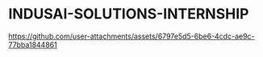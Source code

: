 # INDUSAI-SOLUTIONS-INTERNSHIP

https://github.com/user-attachments/assets/6797e5d5-6be6-4cdc-ae9c-77bba1844861

